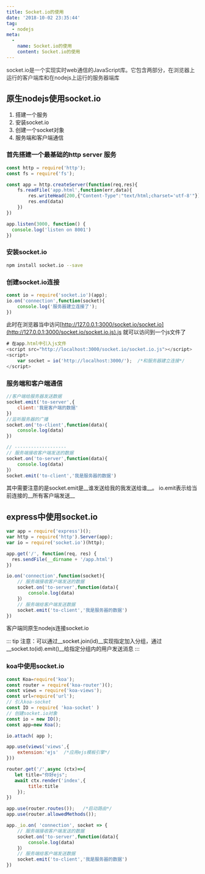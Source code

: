 ```yaml
---
title: Socket.io的使用
date: '2018-10-02 23:35:44'
tag: 
  - nodejs
meta:
  -
    name: Socket.io的使用
    content: Socket.io的使用
---
```


<span data-type="color" style="color:rgb(47, 47, 47)"><span data-type="background" style="background-color:rgb(255, 255, 255)">socket.io是一个实现实时web通信的JavaScript库。它包含两部分，在浏览器上运行的客户端库和在nodejs上运行的服务器端库</span></span>
<!-- more -->


## 原生nodejs使用socket.io

1. 搭建一个服务
2. 安装socket.io
3. 创建一个socket对象
4. 服务端和客户端通信

### 首先搭建一个最基础的http server 服务

```javascript
const http = require('http');
const fs = require('fs');

const app = http.createServer(function(req,res){
    fs.readFile('app.html',function(err,data){
        res.writeHead(200,{"Content-Type":"text/html;charset='utf-8'"});
        res.end(data)
    })
})

app.listen(3000, function() {
  console.log('listen on 8001')
})
```

### 安装socket.io

```bash
npm install socket.io --save
```

### 创建socket.io连接
```javascript
const io = require('socket.io')(app);
io.on('connection',function(socket){
    console.log('服务器建立连接了');
})
```
此时在浏览器当中访问[http://127.0.0.1:3000/socket.io/socket.io](http://127.0.0.1:3000/socket.io/socket.io.js).js 就可以访问到一个js文件了
```javascript
# 在app.html中引入js文件
<script src="http://localhost:3000/socket.io/socket.io.js"></script>
<script>
    var socket = io('http://localhost:3000/');  /*和服务器建立连接*/
</script>
```

### 服务端和客户端通信
```javascript
//客户端给服务器发送数据
socket.emit('to-server',{
    client:'我是客户端的数据'
})
//监听服务器的广播
socket.on('to-client',function(data){
    console.log(data)
})

// -------------------
// 服务端接收客户端发送的数据
socket.on('to-server',function(data){
    console.log(data)
}）
socket.emit('to-client','我是服务器的数据')
```

其中需要注意的是socket.emit是__谁发送给我的我发送给谁__。
io.emit表示给当前连接的__所有客户端发送__

## express中使用socket.io
```javascript
var app = require('express')();
var http = require('http').Server(app);
var io = require('socket.io')(http);

app.get('/', function(req, res) {
  res.sendFile(__dirname + '/app.html')
})

io.on('connection',function(socket){
    // 服务端接收客户端发送的数据
    socket.on('to-server',function(data){
        console.log(data)
    }）
    // 服务端给客户端发送数据
    socket.emit('to-client','我是服务器的数据')
})

```

客户端同原生nodejs连接socket.io

::: tip
注意：可以通过__socket.join(id)__实现指定加入分组，通过__socket.to(id).emit()__给指定分组内的用户发送消息
:::




### koa中使用socket.io
```javascript
const Koa=require('koa');
const router = require('koa-router')();
const views = require('koa-views');
const url=require('url');
// 引入koa-socket
const IO = require( 'koa-socket' )
// 创建socket.io对象
const io = new IO();
const app=new Koa();

io.attach( app );

app.use(views('views',{
    extension:'ejs'  /*应用ejs模板引擎*/
}))

router.get('/',async (ctx)=>{
   let title="你好ejs";
   await ctx.render('index',{
        title:title
    });
})

app.use(router.routes());   /*启动路由*/
app.use(router.allowedMethods());

app._io.on( 'connection', socket => {
    // 服务端接收客户端发送的数据
    socket.on('to-server',function(data){
        console.log(data)
    }）
    // 服务端给客户端发送数据
    socket.emit('to-client','我是服务器的数据')
})

```

